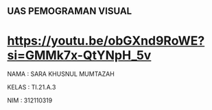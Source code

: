 ## UAS PEMOGRAMAN VISUAL

# https://youtu.be/obGXnd9RoWE?si=GMMk7x-QtYNpH_5v

NAMA  : SARA KHUSNUL MUMTAZAH

KELAS : TI.21.A.3

NIM   : 312110319

